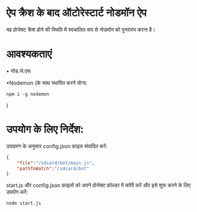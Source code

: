 # ऐप क्रैश के बाद ऑटोरेस्टार्ट नोडमॉन ऐप

यह प्रोजेक्ट क्रैश होने की स्थिति में स्वचालित रूप से नोडमॉन को पुनरारंभ करना है।

# आवश्यकताएं

• नोड.जे.एस

•Nodemon (के साथ स्थापित करने योग्य:

    npm i -g nodemon

)

# उपयोग के लिए निर्देश:

उदाहरण के अनुसार config.json फ़ाइल संपादित करें:

```json
{
    "file":"/sdcard/bot/main.js",
    "pathToWatch":"/sdcard/bot"
}
```

start.js और config.json फ़ाइलों को अपने प्रोजेक्ट फ़ोल्डर में कॉपी करें और इसे शुरू करने के लिए उपयोग करें:

    node start.js
